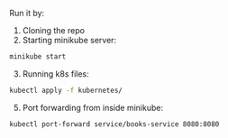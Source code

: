 Run it by:

1. Cloning the repo
2. Starting minikube server:
```bash
minikube start
```
3. Running k8s files:
```bash
kubectl apply -f kubernetes/
```
5. Port forwarding from inside minikube:
```bash
kubectl port-forward service/books-service 8080:8080
```
